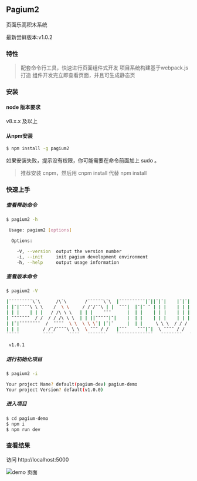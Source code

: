 ## Pagium2

页面乐高积木系统

最新尝鲜版本:v1.0.2

### 特性
> 配套命令行工具，快速进行页面组件式开发
> 项目系统构建基于webpack.js 打造
> 组件开发完立即查看页面，并且可生成静态页

### 安装

#### node 版本要求
 v8.x.x 及以上
 
#### 从npm安装

``` bash
$ npm install -g pagium2
```

如果安装失败，提示没有权限，你可能需要在命令前面加上 sudo 。
>推荐安装 cnpm，然后用 cnpm install 代替 npm install



### 快速上手

##### 查看帮助命令
``` bash
$ pagium2 -h

 Usage: pagium2 [options]

  Options:

    -V, --version  output the version number
    -i, --init     init pagium development environment 
    -h, --help     output usage information
```

##### 查看版本命令
``` bash
$ pagium2 -V

|ˉˉˉˉˉˉˉˉˉ\ˉ\      /\ˉ\       /ˉˉˉˉˉˉ\ˉ\  |ˉˉˉˉˉˉˉˉˉˉ|ˉ||ˉ|ˉ|    |ˉ|ˉ||ˉˉˉˉˉˉˉˉˉˉˉ|ˉ| /ˉˉˉˉˉˉˉˉ\ˉ\ 
| |ˉ|ˉˉˉˉ\ \ \    /  \ \     / /ˉ/ˉˉ\ | |  ˉˉˉ|  |ˉ|ˉ ˉ | | |    | | || |ˉ|| |ˉ|| | |/ /ˉ/ˉˉˉˉ\ \ \
| | |    | | |   / /\ \ \   | | |    ˉˉˉ      |  | |    | | |    | | || | || | || | |ˉˉˉˉ     / /ˉ/
| ˉˉˉˉˉˉˉ  / /  / / /\ \ \  | | ||ˉˉˉˉˉ|ˉ|    |  | |    | | |    | | || | || | || | ||ˉˉˉˉˉˉˉˉ / / 
| |ˉ|ˉˉˉˉˉˉˉˉ  /  ˉˉˉˉ  \ \  \ \ \ˉ| |ˉ|ˉ     |  | |     \ \ \  / / / | | || | || | || |ˉ|ˉˉˉˉˉˉˉ  
| | |         / /ˉ/ˉˉˉˉ\ \ \  \ ˉˉˉ / /   |ˉˉˉ    ˉˉˉ|ˉ|  \ ˉˉˉˉ / /  | | || | || | ||  ˉˉˉˉˉˉˉˉ|ˉ|
ˉˉˉˉˉ         ˉˉˉˉ      ˉˉˉˉ   ˉˉˉˉˉˉˉ    ˉˉˉˉˉˉˉˉˉˉˉˉˉˉ   ˉˉˉˉˉˉˉˉ   ˉˉˉˉ ˉˉˉˉ ˉˉˉˉˉˉˉˉˉˉˉˉˉˉˉˉˉˉˉ

 v1.0.1

```

##### 进行初始化项目

``` bash
$ pagium2 -i

Your project Name? default(pagium-dev) pagium-demo
Your project Version? default(v1.0.0)  

```
##### 进入项目

``` bash
$ cd pagium-demo
$ npm i
$ npm run dev

```

### 查看结果

访问 http://localhost:5000

![demo 页面](http://ougi244fy.bkt.clouddn.com/pagium2/demo%E5%B1%8F%E5%B9%95%E5%BF%AB%E7%85%A7%202018-05-15%20%E4%B8%8B%E5%8D%889.13.01.png)




 
 


